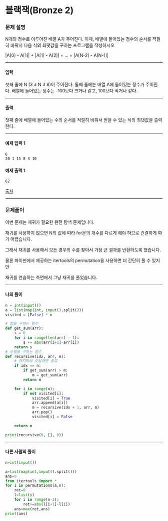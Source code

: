 # 블랙잭(Bronze 2)

### 문제 설명

N개의 정수로 이루어진 배열 A가 주어진다. 이때, 배열에 들어있는 정수의 순서를 적절히 바꿔서 다음 식의 최댓값을 구하는 프로그램을 작성하시오   

|A\[0] - A\[1]| + |A\[1] - A\[2]| + ... + |A\[N-2] - A\[N-1]|    

---

#### 입력

첫째 줄에 N (3 ≤ N ≤ 8)이 주어진다. 둘째 줄에는 배열 A에 들어있는 정수가 주어진다. 배열에 들어있는 정수는 -100보다 크거나 같고, 100보다 작거나 같다.       

---

#### 출력

첫째 줄에 배열에 들어있는 수의 순서를 적절히 바꿔서 얻을 수 있는 식의 최댓값을 출력한다.

---
#### 예제 입력 1

~~~
6
20 1 15 8 4 10
~~~

#### 예제 출력 1

~~~
62
~~~

[출처](https://www.acmicpc.net/problem/10819)

---

### 문제풀이

이번 문제는 재귀가 필요한 완전 탐색 문제입니다.   

재귀를 사용하지 않으면 N의 값에 따라 for문의 개수를 다르게 해야 하므로 간결하게 짜기 어렵습니다.   

그래서 재귀를 사용해서 모든 경우의 수를 찾아서 가장 큰 결과를 반환하도록 했습니다.   

물론 파이썬에서 제공하는 itertools의 permutation을 사용하면 더 간단히 풀 수 있지만

재귀를 연습하는 측면에서 그냥 재귀를  풀었습니다.

---

#### 나의 풀이

~~~python
n = int(input())
a = list(map(int, input().split()))
visited = [False] * n

# 합을 구하는 함수
def get_sum(arr):
    s = 0
    for i in range(len(arr) - 1):
        s += abs(arr[i+1]-arr[i])
    return s
# 순열을 구하는 함수
def recursive(idx, arr, m):
    # 마지막에 도달하면 종료
    if idx == n:
        if get_sum(arr) > m:
            m = get_sum(arr)
        return m

    for i in range(n):
        if not visited[i]:
            visited[i] = True
            arr.append(a[i])
            m = recursive(idx + 1, arr, m)
            arr.pop()
            visited[i] = False

    return m

print(recursive(0, [], 0))
~~~

---

#### 다른 사람의 풀이

~~~python
n=int(input())

a=list(map(int,input().split()))
ans=0
from itertools import *
for i in permutations(a,n):
    ret=0
    l=list(i)
    for i in range(n-1):
        ret+=abs(l[i+1]-l[i])
    ans=max(ret,ans)
print(ans)
~~~
